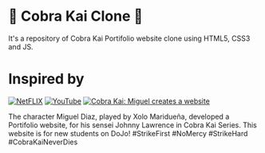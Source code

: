 # 🐍 Cobra Kai Clone 🥋
It's a repository of Cobra Kai Portifolio website clone using HTML5, CSS3 and JS. 

# Inspired by
[![NetFLIX](https://img.shields.io/badge/-Netflix‍‍‍Series-000000?style=for-the-badge&logo=NetFlix&logoColor=E50914)](https://www.netflix.com/br/title/81002370)
[![YouTube](https://img.shields.io/badge/-YouTube-FF0000?style=for-the-badge&logo=YouTube&logoColor=ffffff)](https://youtu.be/NwGC2FUM1ig)
[![Cobra Kai: Miguel creates a website](http://img.youtube.com/vi/NwGC2FUM1ig/0.jpg)](http://www.youtube.com/watch?v=NwGC2FUM1ig "Cobra Kai: Miguel creates a website")

The character Miguel Diaz, played by Xolo Maridueña, developed a Portifolio website, for his sensei Johnny Lawrence in Cobra Kai Series. This website is for new students on DoJo! #StrikeFirst #NoMercy #StrikeHard #CobraKaiNeverDies
